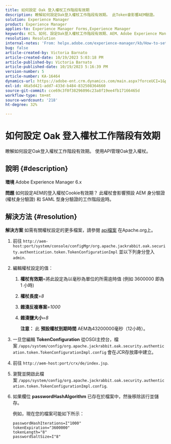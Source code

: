 ```yaml
---
title: 如何設定 Oak 登入權杖工作階段有效期
description: 瞭解如何設定Oak登入權杖工作階段有效期。 此Token會影響AEM驗證。
solution: Experience Manager
product: Experience Manager
applies-to: Experience Manager Forms,Experience Manager
keywords: KCS、如何、設定Oak登入權杖工作階段有效期、AEM、Adobe Experience Manager、Adobe Experience Manager Forms
resolution: Resolution
internal-notes: 'From: helpx.adobe.com/experience-manager/kb/How-to-set-token-session-expiration-AEM.html'
bug: false
article-created-by: Victoria Barnato
article-created-date: 10/19/2023 5:03:18 PM
article-published-by: Victoria Barnato
article-published-date: 10/19/2023 5:16:39 PM
version-number: 5
article-number: KA-16464
dynamics-url: https://adobe-ent.crm.dynamics.com/main.aspx?forceUCI=1&pagetype=entityrecord&etn=knowledgearticle&id=2dfaf161-a16e-ee11-8df0-6045bd006793
exl-id: 46a5d421-add7-433d-b484-832508364660
source-git-commit: cce69c3f0f38296096c23a8f19ee4fb17166465d
workflow-type: tm+mt
source-wordcount: '218'
ht-degree: 32%

---
```


# 如何設定 Oak 登入權杖工作階段有效期


瞭解如何設定Oak登入權杖工作階段有效期。 使用API管理Oak登入權杖。

## 說明 {#description}


<b>環境</b>
Adobe Experience Manager 6.x

<b>問題</b>
如何設定AEM的登入權杖Cookie有效期？
此權杖會影響預設 AEM 身分驗證 (權杖身分驗證) 和 SAML 型身分驗證的工作階段逾時。






## 解決方法 {#resolution}


<b>解決方案</b>
如需有關權杖設定的更多檔案，請參閱 [api檔案](https://jackrabbit.apache.org/oak/docs/apidocs/org/apache/jackrabbit/oak/security/authentication/token/TokenConfigurationImpl.html) 在Apache.org上。

1. 前往 `http://aem-host:port/system/console/configMgr/org.apache.jackrabbit.oak.security.authentication.token.TokenConfigurationImpl` 並以下列身分登入 `admin`.
2. 編輯權杖設定的值：

   1. <b>權杖有效期</b>=將此設定為以毫秒為單位的所需逾時值 (例如 3600000 即為 1 小時)
   2. <b>權杖長度</b>=*8*
   3. <b>雜湊反複專案</b>=*1000*
   4. <b>雜湊鹽大小</b>=*8*

      <b>注意：</b> 此 <b>預設權杖到期時間</b> AEM為43200000毫秒（12小時）。
3. 一旦您編輯 <b>TokenConfiguration</b> 從OSGI主控台，檔案<b> </b>`/apps/system/config/org.apache.jackrabbit.oak.security.authentication.token.TokenConfigurationImpl.config`<b> </b>會在JCR存放庫中建立。
4. 前往 `http://aem-host:port/crx/de/index.jsp`.
5. 瀏覽並開啟此檔案 `/apps/system/config/org.apache.jackrabbit.oak.security.authentication.token.TokenConfigurationImpl.config`.
6. 如果欄位 <b>passwordHashAlgorithm</b> 已存在於檔案中，然後移除該行並儲存。

   例如，現在您的檔案可能如下所示：


   ```
   passwordHashIterations=I"1000"
   tokenExpiration="3600000"
   tokenLength="8"
   passwordSaltSize=I"8"
   ```
